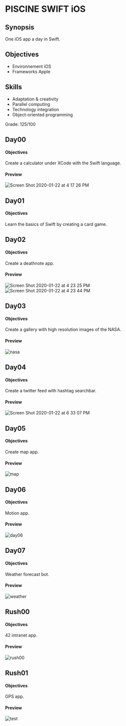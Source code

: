 # PISCINE SWIFT iOS

## Synopsis
One iOS app a day in Swift.

## Objectives
- Environnement iOS
- Frameworks Apple

## Skills
- Adaptation & creativity
- Parallel computing
- Technology integration
- Object-oriented programming

Grade: 125/100

## Day00
#### Objectives
Create a calculator under XCode with the Swift language.

#### Preview
![Screen Shot 2020-01-22 at 4 17 26 PM](https://user-images.githubusercontent.com/38137535/72992407-fc738d80-3df3-11ea-98e7-5964fc39ca1f.png)

## Day01
#### Objectives
Learn the basics of Swift by creating a card game.

## Day02
#### Objectives
Create a deathnote app.

#### Preview
![Screen Shot 2020-01-22 at 4 23 25 PM](https://user-images.githubusercontent.com/38137535/72992439-072e2280-3df4-11ea-9298-ba4de380f796.png)![Screen Shot 2020-01-22 at 4 23 44 PM](https://user-images.githubusercontent.com/38137535/72992443-07c6b900-3df4-11ea-8e20-06c321e672ac.png)

## Day03
#### Objectives
Create a gallery with high resolution images of the NASA.

#### Preview
![nasa](https://user-images.githubusercontent.com/38137535/73171147-56c86300-4100-11ea-9cbd-bf087a65f1f4.gif)

## Day04
#### Objectives
Create a twitter feed with hashtag searchbar.

#### Preview
![Screen Shot 2020-01-22 at 6 33 07 PM](https://user-images.githubusercontent.com/38137535/72992543-3349a380-3df4-11ea-97b7-32cfe289f3cf.png)


## Day05
#### Objectives
Create map app.

#### Preview
![map](https://user-images.githubusercontent.com/38137535/73170808-9fcbe780-40ff-11ea-89dc-a53e65b450e6.gif)


## Day06
#### Objectives
Motion app.

#### Preview
![day06](https://user-images.githubusercontent.com/38137535/73168964-4eb9f480-40fb-11ea-9026-5c8806b8cdd0.gif)


## Day07
#### Objectives
Weather forecast bot.

#### Preview
![weather](https://user-images.githubusercontent.com/38137535/73172678-dc99dd80-4103-11ea-8b98-7bd60a3a4673.gif)


## Rush00
#### Objectives
42 intranet app.

#### Preview
![rush00](https://user-images.githubusercontent.com/38137535/73173149-fbe53a80-4104-11ea-9d47-99b970179b23.gif)


## Rush01
#### Objectives
GPS app.

#### Preview
![test](https://user-images.githubusercontent.com/38137535/73170539-f97fe200-40fe-11ea-9d76-cf0613714bdf.gif)

